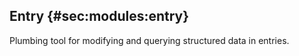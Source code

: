 ## Entry {#sec:modules:entry}

Plumbing tool for modifying and querying structured data in entries.

